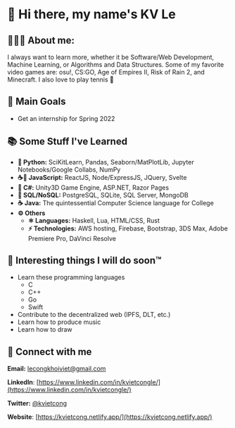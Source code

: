 # 👋 Hi there, my name's KV Le

## 👨🏻‍💻 About me:

I always want to learn more, whether it be Software/Web Development, Machine Learning,
or Algorithms and Data Structures. Some of my favorite video games are: osu!, CS:GO,
Age of Empires II, Risk of Rain 2, and Minecraft. I also love to play tennis 🎾

## 🥇 Main Goals

- Get an internship for Spring 2022

## 📚 Some Stuff I've Learned

- **🐍 Python:** SciKitLearn, Pandas, Seaborn/MatPlotLib,
Jupyter Notebooks/Google Collabs, NumPy
- **☕📜 JavaScript:** ReactJS, Node/ExpressJS, JQuery, Svelte
- **🎼 C#:** Unity3D Game Engine, ASP.NET, Razor Pages
- **💾 SQL/NoSQL:** PostgreSQL, SQLite, SQL Server, MongoDB
- **☕ Java:** The quintessential Computer Science language for College
- **⚙ Others**
  - **⚛ Languages:** Haskell, Lua, HTML/CSS, Rust
  - **⚡ Technologies:** AWS hosting, Firebase, Bootstrap, 3DS Max,
Adobe Premiere Pro, DaVinci Resolve

## 📅 Interesting things I will do soon:tm:

- Learn these programming languages
  - C
  - C++
  - Go
  - Swift
- Contribute to the decentralized web (IPFS, DLT, etc.)
- Learn how to produce music
- Learn how to draw

## 🔌 Connect with me
**Email:** lecongkhoiviet@gmail.com

**LinkedIn**:
[https://www.linkedin.com/in/kvietcongle/](https://www.linkedin.com/in/kvietcongle/)

**Twitter:** [@kvietcong](https://twitter.com/kvietcong)

**Website**: [https://kvietcong.netlify.app/](https://kvietcong.netlify.app/)
